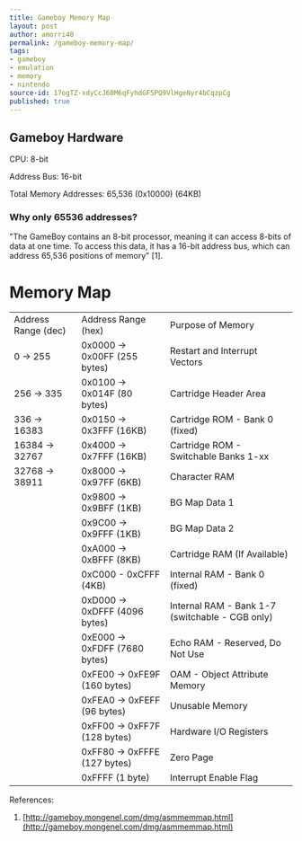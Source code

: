 ```yaml
---
title: Gameboy Memory Map
layout: post
author: amorri40
permalink: /gameboy-memory-map/
tags:
- gameboy
- emulation
- memory
- nintendo
source-id: 17ogTZ-xdyCcJ60M6qFyhdGF5PQ9VlHgeNyr4bCqzpCg
published: true
---
```

## Gameboy Hardware

CPU: 8-bit

Address Bus: 16-bit

Total Memory Addresses: 65,536 (0x10000) (64KB)

### Why only 65536 addresses?

"The GameBoy contains an 8-bit processor, meaning it can access 8-bits of data at one time. To access this data, it has a 16-bit address bus, which can address 65,536 positions of memory" [1].

# Memory Map

<table>
  <tr>
    <td>Address Range (dec) </td>
    <td>Address Range (hex) </td>
    <td>Purpose of Memory</td>
  </tr>
  <tr>
    <td>0 -> 255</td>
    <td>0x0000 -> 0x00FF (255 bytes)</td>
    <td>Restart and Interrupt Vectors</td>
  </tr>
  <tr>
    <td>256 -> 335</td>
    <td>0x0100 -> 0x014F (80 bytes)</td>
    <td>Cartridge Header Area</td>
  </tr>
  <tr>
    <td>336 -> 16383</td>
    <td>0x0150 -> 0x3FFF (16KB)</td>
    <td>Cartridge ROM - Bank 0 (fixed)</td>
  </tr>
  <tr>
    <td>16384 -> 32767</td>
    <td>0x4000 -> 0x7FFF (16KB)</td>
    <td>Cartridge ROM - Switchable Banks 1-xx</td>
  </tr>
  <tr>
    <td>32768 -> 38911</td>
    <td>0x8000 -> 0x97FF (6KB)</td>
    <td>Character RAM</td>
  </tr>
  <tr>
    <td></td>
    <td>0x9800 -> 0x9BFF (1KB)</td>
    <td>BG Map Data 1</td>
  </tr>
  <tr>
    <td></td>
    <td>0x9C00 -> 0x9FFF (1KB)</td>
    <td>BG Map Data 2</td>
  </tr>
  <tr>
    <td></td>
    <td>0xA000 -> 0xBFFF (8KB)</td>
    <td>Cartridge RAM (If Available)</td>
  </tr>
  <tr>
    <td></td>
    <td>0xC000 - 0xCFFF (4KB)</td>
    <td>Internal RAM - Bank 0 (fixed)</td>
  </tr>
  <tr>
    <td></td>
    <td>0xD000 -> 0xDFFF (4096 bytes)</td>
    <td>Internal RAM - Bank 1-7 (switchable - CGB only)</td>
  </tr>
  <tr>
    <td></td>
    <td>0xE000 -> 0xFDFF (7680 bytes)</td>
    <td>Echo RAM - Reserved, Do Not Use</td>
  </tr>
  <tr>
    <td></td>
    <td>0xFE00 -> 0xFE9F (160 bytes)</td>
    <td>OAM - Object Attribute Memory</td>
  </tr>
  <tr>
    <td></td>
    <td>0xFEA0 -> 0xFEFF (96 bytes)</td>
    <td>Unusable Memory</td>
  </tr>
  <tr>
    <td></td>
    <td>0xFF00 -> 0xFF7F (128 bytes)</td>
    <td>Hardware I/O Registers</td>
  </tr>
  <tr>
    <td></td>
    <td>0xFF80 -> 0xFFFE (127 bytes)</td>
    <td>Zero Page</td>
  </tr>
  <tr>
    <td></td>
    <td>0xFFFF (1 byte)</td>
    <td>Interrupt Enable Flag</td>
  </tr>
</table>


References: 

1. [http://gameboy.mongenel.com/dmg/asmmemmap.html](http://gameboy.mongenel.com/dmg/asmmemmap.html)  

